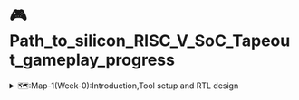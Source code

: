 # :video_game: Path_to_silicon_RISC_V_SoC_Tapeout_gameplay_progress

<details>
  <summary>🗺️:Map-1(Week-0):Introduction,Tool setup and RTL design</summary>

  ## 🗺️: Map-1(Week-0):Introduction,Tool setup and RTL design
  
</details>

